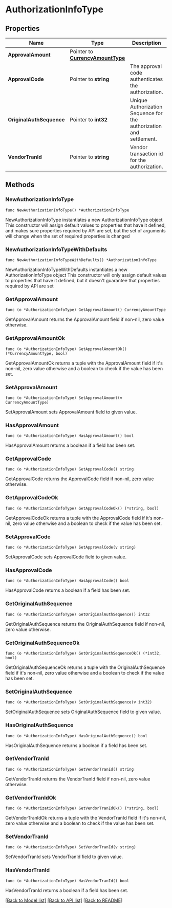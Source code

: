 # AuthorizationInfoType

## Properties

Name | Type | Description | Notes
------------ | ------------- | ------------- | -------------
**ApprovalAmount** | Pointer to [**CurrencyAmountType**](CurrencyAmountType.md) |  | [optional] 
**ApprovalCode** | Pointer to **string** | The approval code authenticates the authorization. | [optional] 
**OriginalAuthSequence** | Pointer to **int32** | Unique Authorization Sequence for the authorization and settlement. | [optional] 
**VendorTranId** | Pointer to **string** | Vendor transaction id for the authorization. | [optional] 

## Methods

### NewAuthorizationInfoType

`func NewAuthorizationInfoType() *AuthorizationInfoType`

NewAuthorizationInfoType instantiates a new AuthorizationInfoType object
This constructor will assign default values to properties that have it defined,
and makes sure properties required by API are set, but the set of arguments
will change when the set of required properties is changed

### NewAuthorizationInfoTypeWithDefaults

`func NewAuthorizationInfoTypeWithDefaults() *AuthorizationInfoType`

NewAuthorizationInfoTypeWithDefaults instantiates a new AuthorizationInfoType object
This constructor will only assign default values to properties that have it defined,
but it doesn't guarantee that properties required by API are set

### GetApprovalAmount

`func (o *AuthorizationInfoType) GetApprovalAmount() CurrencyAmountType`

GetApprovalAmount returns the ApprovalAmount field if non-nil, zero value otherwise.

### GetApprovalAmountOk

`func (o *AuthorizationInfoType) GetApprovalAmountOk() (*CurrencyAmountType, bool)`

GetApprovalAmountOk returns a tuple with the ApprovalAmount field if it's non-nil, zero value otherwise
and a boolean to check if the value has been set.

### SetApprovalAmount

`func (o *AuthorizationInfoType) SetApprovalAmount(v CurrencyAmountType)`

SetApprovalAmount sets ApprovalAmount field to given value.

### HasApprovalAmount

`func (o *AuthorizationInfoType) HasApprovalAmount() bool`

HasApprovalAmount returns a boolean if a field has been set.

### GetApprovalCode

`func (o *AuthorizationInfoType) GetApprovalCode() string`

GetApprovalCode returns the ApprovalCode field if non-nil, zero value otherwise.

### GetApprovalCodeOk

`func (o *AuthorizationInfoType) GetApprovalCodeOk() (*string, bool)`

GetApprovalCodeOk returns a tuple with the ApprovalCode field if it's non-nil, zero value otherwise
and a boolean to check if the value has been set.

### SetApprovalCode

`func (o *AuthorizationInfoType) SetApprovalCode(v string)`

SetApprovalCode sets ApprovalCode field to given value.

### HasApprovalCode

`func (o *AuthorizationInfoType) HasApprovalCode() bool`

HasApprovalCode returns a boolean if a field has been set.

### GetOriginalAuthSequence

`func (o *AuthorizationInfoType) GetOriginalAuthSequence() int32`

GetOriginalAuthSequence returns the OriginalAuthSequence field if non-nil, zero value otherwise.

### GetOriginalAuthSequenceOk

`func (o *AuthorizationInfoType) GetOriginalAuthSequenceOk() (*int32, bool)`

GetOriginalAuthSequenceOk returns a tuple with the OriginalAuthSequence field if it's non-nil, zero value otherwise
and a boolean to check if the value has been set.

### SetOriginalAuthSequence

`func (o *AuthorizationInfoType) SetOriginalAuthSequence(v int32)`

SetOriginalAuthSequence sets OriginalAuthSequence field to given value.

### HasOriginalAuthSequence

`func (o *AuthorizationInfoType) HasOriginalAuthSequence() bool`

HasOriginalAuthSequence returns a boolean if a field has been set.

### GetVendorTranId

`func (o *AuthorizationInfoType) GetVendorTranId() string`

GetVendorTranId returns the VendorTranId field if non-nil, zero value otherwise.

### GetVendorTranIdOk

`func (o *AuthorizationInfoType) GetVendorTranIdOk() (*string, bool)`

GetVendorTranIdOk returns a tuple with the VendorTranId field if it's non-nil, zero value otherwise
and a boolean to check if the value has been set.

### SetVendorTranId

`func (o *AuthorizationInfoType) SetVendorTranId(v string)`

SetVendorTranId sets VendorTranId field to given value.

### HasVendorTranId

`func (o *AuthorizationInfoType) HasVendorTranId() bool`

HasVendorTranId returns a boolean if a field has been set.


[[Back to Model list]](../README.md#documentation-for-models) [[Back to API list]](../README.md#documentation-for-api-endpoints) [[Back to README]](../README.md)


